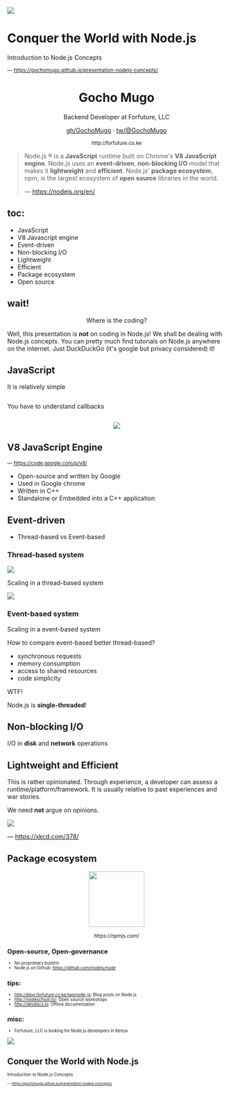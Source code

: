 
<img class="nodejs-logo" src="/res/node.svg"></img>

# Conquer the World with Node.js

Introduction to Node.js Concepts

<small>&mdash; https://gochomugo.github.io/presentation-nodejs-concepts/</small>



<center>
  <h1>Gocho Mugo</h1>
  <p>Backend Developer at Forfuture, LLC</p>
  <p>
    <a href="https://github.com/GochoMugo">gh/GochoMugo</a> &middot;
    <a href="https://twitter.com/GochoMugo">tw/@GochoMugo</a>
  </p>
  <small>http://forfuture.co.ke</small>
</center>



> Node.js &reg; is a **JavaScript** runtime built on Chrome's **V8 JavaScript engine**. Node.js uses an **event-driven**,
> **non-blocking I/O** model that makes it **lightweight** and **efficient**. Node.js' **package ecosystem**, npm, is
> the largest ecosystem of **open source** libraries in the world.
>
> &mdash; https://nodejs.org/en/


## toc:

* JavaScript <!-- .element: class="fragment" data-fragment-index="1" -->
* V8 Javascript engine <!-- .element: class="fragment" data-fragment-index="2" -->
* Event-driven <!-- .element: class="fragment" data-fragment-index="3" -->
* Non-blocking I/O <!-- .element: class="fragment" data-fragment-index="4" -->
* Lightweight <!-- .element: class="fragment" data-fragment-index="5" -->
* Efficient <!-- .element: class="fragment" data-fragment-index="6" -->
* Package ecosystem <!-- .element: class="fragment" data-fragment-index="7" -->
* Open source <!-- .element: class="fragment" data-fragment-index="8" -->


## wait!

<center>Where is the coding?</center>

Well, this presentation is **not** on coding in Node.js! We shall be dealing with Node.js concepts.
You can pretty much find tutorials on Node.js anywhere on the internet. Just DuckDuckGo (it's
google but privacy considered) it!



## JavaScript

It is relatively simple

<pre><code class="codeblock language-javascript" data-source="/code/javascript/intro.js"></code></pre>


You have to understand callbacks

<pre><code class="codeblock language-javascript" data-source="/code/javascript/callbacks.js"></code></pre>



<center><img src="/res/v8_logo.png"></img></center>

## V8 JavaScript Engine

<small>&mdash; https://code.google.com/p/v8/</small>

* Open-source and written by Google
* Used in Google chrome
* Written in C++
* Standalone or Embedded into a C++ application



## Event-driven

* Thread-based vs Event-based


### Thread-based system

<img class="illustration" src="/res/illustrations/thread-based.png"></img>


Scaling in a thread-based system

<img class="illustration" src="/res/illustrations/scaling-thread-based.png"></img>


### Event-based system


Scaling in a event-based system


How to compare event-based better thread-based?

* synchronous requests
* memory consumption
* access to shared resources
* code simplicity


WTF!

Node.js is **single-threaded**!



## Non-blocking I/O

I/O in **disk** and **network** operations



## Lightweight and Efficient

This is rather opinionated. Through experience, a developer can assess a runtime/platform/framework.
It is usually relative to past experiences and war stories.


We need **not** argue on opinions.

<img src="/res/real_programmers.png"></img>

&mdash; https://xkcd.com/378/



## Package ecosystem

<center>
  <a href="https://npmjs.com">
    <img src="/res/npm_logo.png" style="height: 128px;"></img>
  </a>
  <p><small>https://npmjs.com/<small></p>
</center>



## Open-source, Open-governance

* No proprietary bullshit
* Node.js on Github: https://github.com/nodejs/node



## tips:

* http://blog.forfuture.co.ke/tag/node-js: Blog posts on Node.js
* http://nodeschool.io/: Open source workshops
* http://devdocs.io: Offline documentation


## misc:

* Forfuture, LLC is looking for Node.js developers in Kenya



<img class="nodejs-logo" src="/res/node.svg"></img>

# Conquer the World with Node.js

Introduction to Node.js Concepts

<small>&mdash; https://gochomugo.github.io/presentation-nodejs-concepts/</small>

